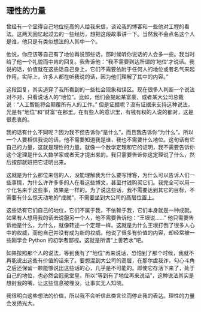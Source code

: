 <div class="inner">
<h2>理性的力量</h2>
<p>曾经有一个显得自己地位挺高的人给我来信，谈论我的博客和一些他对工程的看法。这两天回忆起过去的一些经历，想把这段故事讲一下。当然我不会点名这个人是谁，他只是有类似想法的人其中一个。</p>
<p>他说，你应该等自己有了地位再说那些话，那时候听你说话的人会多一些。我当时给了他一个礼貌而中肯的回复。我告诉他：“我不需要到达所谓的‘地位’才说话。我说的话，价值就在这些话自己身上，它们不需要依附于任何人的地位或者名气来起作用。实际上，许多人都在听我说的话，因为他们理解了其中的内容。”</p>
<p>这段回复，其实道穿了我所看到的一些社会现象和误区。现在很多人判断一个说法对不对，只看说话人的“地位”。比如，他们会提起某富豪，或者某大公司总裁说：“人工智能将会颠覆所有人的工作。” 但是证据呢？没有证据来支持这种说法，光是有“地位”和“财富”在那里。在有些人的意识里，有钱有权的人说的都对，这是很悲哀的。</p>
<p>我的话有什么不同呢？因为我不但告诉你“是什么”，而且我告诉你“为什么”。所以一个人要相信我说的话，他不需要知道我是谁，我也不需要什么地位。这句话有它自己的力量，这就是理性的力量。就像一个数学定理和它的证明，我不需要告诉你这个定理是什么大数学家或者天才提出来的。我只需要告诉你这定理说了什么，然后按部就班把它证明出来。</p>
<p>这就是为什么那位来信的人，没能理解我为什么要写博客，为什么可以告诉人们一些事情，为什么许许多多的人在看这些博文，甚至付钱购买它们。我完全可以用一个化名来干这些事，效果是一样的。为了说这些话，我不需要达到其它的目标，不需要有什么惊天动地的“成就”，不需要坐到大公司的高层位置上。</p>
<p>这些话有它们自己的地位，它们不属于我，不依赖于我，它们本身就是一种成就。如果有人想用我的话去说服另一个人，他不需要告诉他：“王垠说……” 他只需要告诉他是什么，为什么，就像转述一个定理一样。这就是为什么王垠打倒了很多人心中的权威，而他自己并没有成为新的权威。他说了很多有价值的内容，却经常被一些刚学会 Python 的初学者鄙视。这就是所谓“上善若水”吧。</p>
<p>如果按照那个人的说法，等到我有了“地位”再来说话，恐怕到了那个时候，我就不再能说出这些有价值的话来了。要想混到大公司的高层，在那尔虞我诈，勾心斗角之后还保留一颗能够说出这些话的心，几乎是不可能的。即使它存活下来了，处于自己的地位，也必然会冠冕堂皇。所以“等到有了地位再来说话”，这种说法其实是想封我的嘴，让这些信息被埋没，让事实无人知晓。</p>
<p>我很明白这些想法的价值，所以我不会听信此类言论而停止我的表达。理性的力量会发扬光大。</p>
</div>
<div class="ad-banner" style="margin-top: 5px">
<script async src="//pagead2.googlesyndication.com/pagead/js/adsbygoogle.js"></script>
<ins class="adsbygoogle"
                    style="display:inline-block;width:100%;height:90px"
                    data-ad-client="ca-pub-1331524016319584"
                    data-ad-slot="6657867155"></ins>
<script>(adsbygoogle = window.adsbygoogle || []).push({});</script>
</div>
<script data-ad-client="ca-pub-1331524016319584" async
            src="https://pagead2.googlesyndication.com/pagead/js/adsbygoogle.js">
</script>
    